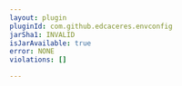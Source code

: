 ```yaml
---
layout: plugin
pluginId: com.github.edcaceres.envconfig
jarSha1: INVALID
isJarAvailable: true
error: NONE
violations: []

---
```

